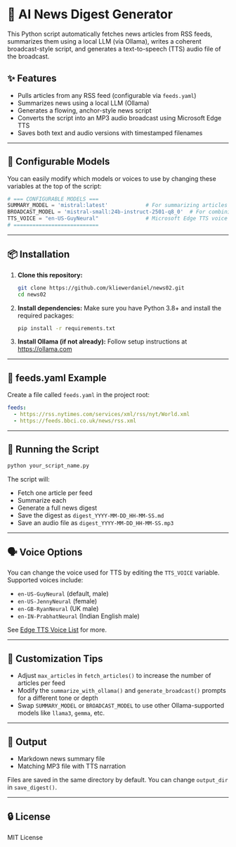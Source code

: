# 📰 AI News Digest Generator

This Python script automatically fetches news articles from RSS feeds, summarizes them using a local LLM (via Ollama), writes a coherent broadcast-style script, and generates a text-to-speech (TTS) audio file of the broadcast.

## ✨ Features

- Pulls articles from any RSS feed (configurable via `feeds.yaml`)
- Summarizes news using a local LLM (Ollama)
- Generates a flowing, anchor-style news script
- Converts the script into an MP3 audio broadcast using Microsoft Edge TTS
- Saves both text and audio versions with timestamped filenames

---

## 🔧 Configurable Models

You can easily modify which models or voices to use by changing these variables at the top of the script:

```python
# === CONFIGURABLE MODELS ===
SUMMARY_MODEL = 'mistral:latest'            # For summarizing articles
BROADCAST_MODEL = 'mistral-small:24b-instruct-2501-q8_0'  # For combining summaries into a narrative
TTS_VOICE = "en-US-GuyNeural"               # Microsoft Edge TTS voice
# ===========================
```

---

## 📦 Installation

1. **Clone this repository:**
   ```bash
   git clone https://github.com/kliewerdaniel/news02.git
   cd news02
   ```

2. **Install dependencies:**
   Make sure you have Python 3.8+ and install the required packages:
   ```bash
   pip install -r requirements.txt
   ```

3. **Install Ollama (if not already):**
   Follow setup instructions at https://ollama.com

---

## 📄 feeds.yaml Example

Create a file called `feeds.yaml` in the project root:

```yaml
feeds:
  - https://rss.nytimes.com/services/xml/rss/nyt/World.xml
  - https://feeds.bbci.co.uk/news/rss.xml
```

---

## 🚀 Running the Script

```bash
python your_script_name.py
```

The script will:
- Fetch one article per feed
- Summarize each
- Generate a full news digest
- Save the digest as `digest_YYYY-MM-DD_HH-MM-SS.md`
- Save an audio file as `digest_YYYY-MM-DD_HH-MM-SS.mp3`

---

## 🗣️ Voice Options

You can change the voice used for TTS by editing the `TTS_VOICE` variable. Supported voices include:
- `en-US-GuyNeural` (default, male)
- `en-US-JennyNeural` (female)
- `en-GB-RyanNeural` (UK male)
- `en-IN-PrabhatNeural` (Indian English male)

See [Edge TTS Voice List](https://docs.microsoft.com/en-us/azure/cognitive-services/speech-service/language-support) for more.

---

## 🧠 Customization Tips

- Adjust `max_articles` in `fetch_articles()` to increase the number of articles per feed
- Modify the `summarize_with_ollama()` and `generate_broadcast()` prompts for a different tone or depth
- Swap `SUMMARY_MODEL` or `BROADCAST_MODEL` to use other Ollama-supported models like `llama3`, `gemma`, etc.

---

## 📁 Output

- Markdown news summary file
- Matching MP3 file with TTS narration

Files are saved in the same directory by default. You can change `output_dir` in `save_digest()`.

---

## 🔒 License

MIT License